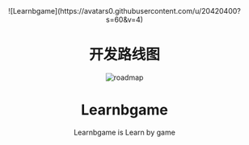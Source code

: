 <div align=center>![Learnbgame](https://avatars0.githubusercontent.com/u/20420400?s=60&v=4)

# 开发路线图
![roadmap](mDrivEngine/develep.jpg)


# Learnbgame
Learnbgame is Learn by game



